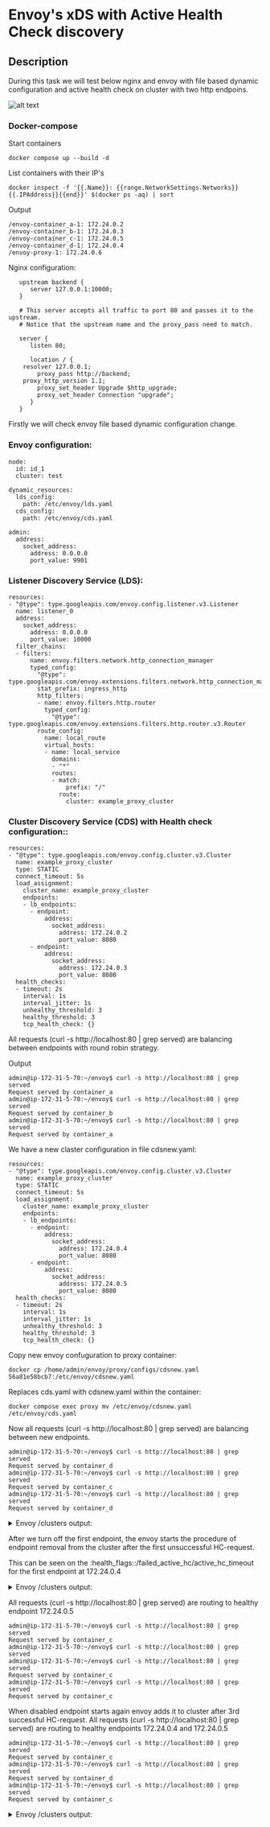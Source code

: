 # Envoy's xDS with Active Health Check discovery
## Description ##

During this task we will test below nginx and envoy with file based dynamic configuration and active health check on cluster with two http endpoins. 

![alt text](https://github.com/anpavlovsk/envoy/blob/main/screenshots/envoy.jpeg?raw=true) 


### Docker-compose ###
Start containers
````
docker compose up --build -d
````

List containers with their IP's
````
docker inspect -f '{{.Name}}: {{range.NetworkSettings.Networks}}{{.IPAddress}}{{end}}' $(docker ps -aq) | sort
````
Output
````
/envoy-container_a-1: 172.24.0.2
/envoy-container_b-1: 172.24.0.3
/envoy-container_c-1: 172.24.0.5
/envoy-container_d-1: 172.24.0.4
/envoy-proxy-1: 172.24.0.6
````



Nginx configuration:
````
   upstream backend {
      server 127.0.0.1:10000;
   }

   # This server accepts all traffic to port 80 and passes it to the upstream.
   # Notice that the upstream name and the proxy_pass need to match.

   server {
      listen 80;

      location / {
	resolver 127.0.0.1;
        proxy_pass http://backend;
	proxy_http_version 1.1;
        proxy_set_header Upgrade $http_upgrade;
        proxy_set_header Connection "upgrade";
      }
   }
````
Firstly we will check envoy file based dynamic configuration change.

### Envoy configuration: ###
````
node:
  id: id_1
  cluster: test

dynamic_resources:
  lds_config:
    path: /etc/envoy/lds.yaml
  cds_config:
    path: /etc/envoy/cds.yaml

admin:
  address:
    socket_address:
      address: 0.0.0.0
      port_value: 9901
````

### Listener Discovery Service (LDS): ###
````
resources:
- "@type": type.googleapis.com/envoy.config.listener.v3.Listener
  name: listener_0
  address:
    socket_address:
      address: 0.0.0.0
      port_value: 10000
  filter_chains:
  - filters:
      name: envoy.filters.network.http_connection_manager
      typed_config:
        "@type": type.googleapis.com/envoy.extensions.filters.network.http_connection_manager.v3.HttpConnectionManager
        stat_prefix: ingress_http
        http_filters:
        - name: envoy.filters.http.router
          typed_config:
            "@type": type.googleapis.com/envoy.extensions.filters.http.router.v3.Router
        route_config:
          name: local_route
          virtual_hosts:
          - name: local_service
            domains:
            - "*"
            routes:
            - match:
                prefix: "/"
              route:
                cluster: example_proxy_cluster

````

### Cluster Discovery Service (CDS) with Health check configuration:: ###
````
resources:
- "@type": type.googleapis.com/envoy.config.cluster.v3.Cluster
  name: example_proxy_cluster
  type: STATIC
  connect_timeout: 5s
  load_assignment:
    cluster_name: example_proxy_cluster
    endpoints:
    - lb_endpoints:
      - endpoint:
          address:
            socket_address:
              address: 172.24.0.2
              port_value: 8080
      - endpoint:
          address:
            socket_address:
              address: 172.24.0.3
              port_value: 8080
  health_checks:
  - timeout: 2s
    interval: 1s
    interval_jitter: 1s
    unhealthy_threshold: 3
    healthy_threshold: 3
    tcp_health_check: {}
````

All requests (curl -s http://localhost:80 | grep served) are balancing between endpoints with round robin strategy.

Output
````
admin@ip-172-31-5-70:~/envoy$ curl -s http://localhost:80 | grep served
Request served by container_a
admin@ip-172-31-5-70:~/envoy$ curl -s http://localhost:80 | grep served
Request served by container_b
admin@ip-172-31-5-70:~/envoy$ curl -s http://localhost:80 | grep served
Request served by container_a
````

We have a new claster configuration in file cdsnew.yaml:

````
resources:
- "@type": type.googleapis.com/envoy.config.cluster.v3.Cluster
  name: example_proxy_cluster
  type: STATIC
  connect_timeout: 5s
  load_assignment:
    cluster_name: example_proxy_cluster
    endpoints:
    - lb_endpoints:
      - endpoint:
          address:
            socket_address:
              address: 172.24.0.4
              port_value: 8080
      - endpoint:
          address:
            socket_address:
              address: 172.24.0.5
              port_value: 8080
  health_checks:
  - timeout: 2s
    interval: 1s
    interval_jitter: 1s
    unhealthy_threshold: 3
    healthy_threshold: 3
    tcp_health_check: {}
````
Copy new envoy confuguration to proxy container:
````
docker cp /home/admin/envoy/proxy/configs/cdsnew.yaml 56a81e58bcb7:/etc/envoy/cdsnew.yaml
````
Replaces cds.yaml with cdsnew.yaml within the container:
````
docker compose exec proxy mv /etc/envoy/cdsnew.yaml /etc/envoy/cds.yaml
````
Now all requests (curl -s http://localhost:80 | grep served) are balancing between new endpoints.
````
admin@ip-172-31-5-70:~/envoy$ curl -s http://localhost:80 | grep served
Request served by container_d
admin@ip-172-31-5-70:~/envoy$ curl -s http://localhost:80 | grep served
Request served by container_c
admin@ip-172-31-5-70:~/envoy$ curl -s http://localhost:80 | grep served
Request served by container_d
````


<details>
<summary>Envoy /clusters output:</summary>
<pre>
````
example_proxy_cluster::observability_name::example_proxy_cluster
example_proxy_cluster::default_priority::max_connections::1024
example_proxy_cluster::default_priority::max_pending_requests::1024
example_proxy_cluster::default_priority::max_requests::1024
example_proxy_cluster::default_priority::max_retries::3
example_proxy_cluster::high_priority::max_connections::1024
example_proxy_cluster::high_priority::max_pending_requests::1024
example_proxy_cluster::high_priority::max_requests::1024
example_proxy_cluster::high_priority::max_retries::3
example_proxy_cluster::added_via_api::true
example_proxy_cluster::172.24.0.4:8080::cx_active::1
example_proxy_cluster::172.24.0.4:8080::cx_connect_fail::0
example_proxy_cluster::172.24.0.4:8080::cx_total::1
example_proxy_cluster::172.24.0.4:8080::rq_active::0
example_proxy_cluster::172.24.0.4:8080::rq_error::0
example_proxy_cluster::172.24.0.4:8080::rq_success::2
example_proxy_cluster::172.24.0.4:8080::rq_timeout::0
example_proxy_cluster::172.24.0.4:8080::rq_total::2
example_proxy_cluster::172.24.0.4:8080::hostname::
example_proxy_cluster::172.24.0.4:8080::health_flags::healthy
example_proxy_cluster::172.24.0.4:8080::weight::1
example_proxy_cluster::172.24.0.4:8080::region::
example_proxy_cluster::172.24.0.4:8080::zone::
example_proxy_cluster::172.24.0.4:8080::sub_zone::
example_proxy_cluster::172.24.0.4:8080::canary::false
example_proxy_cluster::172.24.0.4:8080::priority::0
example_proxy_cluster::172.24.0.4:8080::success_rate::-1.0
example_proxy_cluster::172.24.0.4:8080::local_origin_success_rate::-1.0
example_proxy_cluster::172.24.0.5:8080::cx_active::1
example_proxy_cluster::172.24.0.5:8080::cx_connect_fail::0
example_proxy_cluster::172.24.0.5:8080::cx_total::1
example_proxy_cluster::172.24.0.5:8080::rq_active::0
example_proxy_cluster::172.24.0.5:8080::rq_error::0
example_proxy_cluster::172.24.0.5:8080::rq_success::1
example_proxy_cluster::172.24.0.5:8080::rq_timeout::0
example_proxy_cluster::172.24.0.5:8080::rq_total::1
example_proxy_cluster::172.24.0.5:8080::hostname::
example_proxy_cluster::172.24.0.5:8080::health_flags::healthy
example_proxy_cluster::172.24.0.5:8080::weight::1
example_proxy_cluster::172.24.0.5:8080::region::
example_proxy_cluster::172.24.0.5:8080::zone::
example_proxy_cluster::172.24.0.5:8080::sub_zone::
example_proxy_cluster::172.24.0.5:8080::canary::false
example_proxy_cluster::172.24.0.5:8080::priority::0
example_proxy_cluster::172.24.0.5:8080::success_rate::-1.0
example_proxy_cluster::172.24.0.5:8080::local_origin_success_rate::-1.0
````

Notice: we have 2 endpoints (172.24.0.4,172.24.0.5) in cluster example_proxy_cluster and they are healthy (health_flags::healthy)
</pre>
</details>

After we turn off the first endpoint, the envoy starts the procedure of endpoint removal from the cluster after the first unsuccessful HC-request.

This can be seen on the :health_flags::/failed_active_hc/active_hc_timeout for the first endpoint at 172.24.0.4

<details>
<summary>Envoy /clusters output:</summary>
<pre>
````
example_proxy_cluster::observability_name::example_proxy_cluster
example_proxy_cluster::default_priority::max_connections::1024
example_proxy_cluster::default_priority::max_pending_requests::1024
example_proxy_cluster::default_priority::max_requests::1024
example_proxy_cluster::default_priority::max_retries::3
example_proxy_cluster::high_priority::max_connections::1024
example_proxy_cluster::high_priority::max_pending_requests::1024
example_proxy_cluster::high_priority::max_requests::1024
example_proxy_cluster::high_priority::max_retries::3
example_proxy_cluster::added_via_api::true
example_proxy_cluster::172.24.0.4:8080::cx_active::0
example_proxy_cluster::172.24.0.4:8080::cx_connect_fail::1
example_proxy_cluster::172.24.0.4:8080::cx_total::2
example_proxy_cluster::172.24.0.4:8080::rq_active::0
example_proxy_cluster::172.24.0.4:8080::rq_error::1
example_proxy_cluster::172.24.0.4:8080::rq_success::2
example_proxy_cluster::172.24.0.4:8080::rq_timeout::0
example_proxy_cluster::172.24.0.4:8080::rq_total::2
example_proxy_cluster::172.24.0.4:8080::hostname::
example_proxy_cluster::172.24.0.4:8080::health_flags::/failed_active_hc/active_hc_timeout
example_proxy_cluster::172.24.0.4:8080::weight::1
example_proxy_cluster::172.24.0.4:8080::region::
example_proxy_cluster::172.24.0.4:8080::zone::
example_proxy_cluster::172.24.0.4:8080::sub_zone::
example_proxy_cluster::172.24.0.4:8080::canary::false
example_proxy_cluster::172.24.0.4:8080::priority::0
example_proxy_cluster::172.24.0.4:8080::success_rate::-1.0
example_proxy_cluster::172.24.0.4:8080::local_origin_success_rate::-1.0
example_proxy_cluster::172.24.0.5:8080::cx_active::1
example_proxy_cluster::172.24.0.5:8080::cx_connect_fail::0
example_proxy_cluster::172.24.0.5:8080::cx_total::1
example_proxy_cluster::172.24.0.5:8080::rq_active::0
example_proxy_cluster::172.24.0.5:8080::rq_error::0
example_proxy_cluster::172.24.0.5:8080::rq_success::5
example_proxy_cluster::172.24.0.5:8080::rq_timeout::0
example_proxy_cluster::172.24.0.5:8080::rq_total::5
example_proxy_cluster::172.24.0.5:8080::hostname::
example_proxy_cluster::172.24.0.5:8080::health_flags::healthy
example_proxy_cluster::172.24.0.5:8080::weight::1
example_proxy_cluster::172.24.0.5:8080::region::
example_proxy_cluster::172.24.0.5:8080::zone::
example_proxy_cluster::172.24.0.5:8080::sub_zone::
example_proxy_cluster::172.24.0.5:8080::canary::false
example_proxy_cluster::172.24.0.5:8080::priority::0
example_proxy_cluster::172.24.0.5:8080::success_rate::-1.0
example_proxy_cluster::172.24.0.5:8080::local_origin_success_rate::-1.0
````
Notice that only one endpoint 172.24.0.5 is heathy.
</pre>
</details>

All requests (curl -s http://localhost:80 | grep served) are routing to healthy endpoint 172.24.0.5
````
admin@ip-172-31-5-70:~/envoy$ curl -s http://localhost:80 | grep served
Request served by container_c
admin@ip-172-31-5-70:~/envoy$ curl -s http://localhost:80 | grep served
admin@ip-172-31-5-70:~/envoy$ curl -s http://localhost:80 | grep served
Request served by container_c
admin@ip-172-31-5-70:~/envoy$ curl -s http://localhost:80 | grep served
Request served by container_c
````
When disabled endpoint starts again envoy adds it to cluster after 3rd successful HC-request.
All requests (curl -s http://localhost:80 | grep served) are routing to healthy endpoints 172.24.0.4 and 172.24.0.5
````
admin@ip-172-31-5-70:~/envoy$ curl -s http://localhost:80 | grep served
Request served by container_c
admin@ip-172-31-5-70:~/envoy$ curl -s http://localhost:80 | grep served
Request served by container_d
admin@ip-172-31-5-70:~/envoy$ curl -s http://localhost:80 | grep served
Request served by container_c
````
<details>
<summary>Envoy /clusters output:</summary>
<pre>

````
example_proxy_cluster::observability_name::example_proxy_cluster
example_proxy_cluster::default_priority::max_connections::1024
example_proxy_cluster::default_priority::max_pending_requests::1024
example_proxy_cluster::default_priority::max_requests::1024
example_proxy_cluster::default_priority::max_retries::3
example_proxy_cluster::high_priority::max_connections::1024
example_proxy_cluster::high_priority::max_pending_requests::1024
example_proxy_cluster::high_priority::max_requests::1024
example_proxy_cluster::high_priority::max_retries::3
example_proxy_cluster::added_via_api::true
example_proxy_cluster::172.24.0.4:8080::cx_active::1
example_proxy_cluster::172.24.0.4:8080::cx_connect_fail::1
example_proxy_cluster::172.24.0.4:8080::cx_total::3
example_proxy_cluster::172.24.0.4:8080::rq_active::0
example_proxy_cluster::172.24.0.4:8080::rq_error::1
example_proxy_cluster::172.24.0.4:8080::rq_success::3
example_proxy_cluster::172.24.0.4:8080::rq_timeout::0
example_proxy_cluster::172.24.0.4:8080::rq_total::3
example_proxy_cluster::172.24.0.4:8080::hostname::
example_proxy_cluster::172.24.0.4:8080::health_flags::healthy
example_proxy_cluster::172.24.0.4:8080::weight::1
example_proxy_cluster::172.24.0.4:8080::region::
example_proxy_cluster::172.24.0.4:8080::zone::
example_proxy_cluster::172.24.0.4:8080::sub_zone::
example_proxy_cluster::172.24.0.4:8080::canary::false
example_proxy_cluster::172.24.0.4:8080::priority::0
example_proxy_cluster::172.24.0.4:8080::success_rate::-1.0
example_proxy_cluster::172.24.0.4:8080::local_origin_success_rate::-1.0
example_proxy_cluster::172.24.0.5:8080::cx_active::1
example_proxy_cluster::172.24.0.5:8080::cx_connect_fail::0
example_proxy_cluster::172.24.0.5:8080::cx_total::1
example_proxy_cluster::172.24.0.5:8080::rq_active::0
example_proxy_cluster::172.24.0.5:8080::rq_error::0
example_proxy_cluster::172.24.0.5:8080::rq_success::12
example_proxy_cluster::172.24.0.5:8080::rq_timeout::0
example_proxy_cluster::172.24.0.5:8080::rq_total::12
example_proxy_cluster::172.24.0.5:8080::hostname::
example_proxy_cluster::172.24.0.5:8080::health_flags::healthy
example_proxy_cluster::172.24.0.5:8080::weight::1
example_proxy_cluster::172.24.0.5:8080::region::
example_proxy_cluster::172.24.0.5:8080::zone::
example_proxy_cluster::172.24.0.5:8080::sub_zone::
example_proxy_cluster::172.24.0.5:8080::canary::false
example_proxy_cluster::172.24.0.5:8080::priority::0
example_proxy_cluster::172.24.0.5:8080::success_rate::-1.0
example_proxy_cluster::172.24.0.5:8080::local_origin_success_rate::-1.0
````
Notice: there are two endpoints in cluster again, 172.24.0.4 and 172.24.0.5. All endpoints have health_flags::healthy
</pre>
</details>

